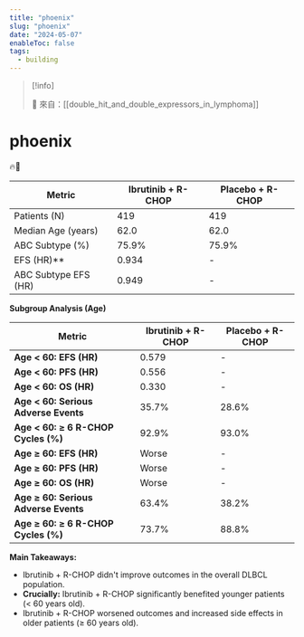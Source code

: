 ```yaml
---
title: "phoenix"
slug: "phoenix"
date: "2024-05-07"
enableToc: false
tags:
  - building
---
```


> [!info]
>
> 🌱 來自：[[double_hit_and_double_expressors_in_lymphoma]]

# phoenix

🔥🪽

| Metric               | Ibrutinib + R-CHOP | Placebo + R-CHOP |
| -------------------- | ------------------ | ---------------- |
| Patients (N)         | 419                | 419              |
| Median Age (years)   | 62.0               | 62.0             |
| ABC Subtype (%)      | 75.9%              | 75.9%            |
| EFS (HR)\*\*         | 0.934              | -                |
| ABC Subtype EFS (HR) | 0.949              | -                |

**Subgroup Analysis (Age)**

| Metric                               | Ibrutinib + R-CHOP | Placebo + R-CHOP |
| ------------------------------------ | ------------------ | ---------------- |
| **Age < 60: EFS (HR)**               | 0.579              | -                |
| **Age < 60: PFS (HR)**               | 0.556              | -                |
| **Age < 60: OS (HR)**                | 0.330              | -                |
| **Age < 60: Serious Adverse Events** | 35.7%              | 28.6%            |
| **Age < 60: ≥ 6 R-CHOP Cycles (%)**  | 92.9%              | 93.0%            |
| **Age ≥ 60: EFS (HR)**               | Worse              | -                |
| **Age ≥ 60: PFS (HR)**               | Worse              | -                |
| **Age ≥ 60: OS (HR)**                | Worse              | -                |
| **Age ≥ 60: Serious Adverse Events** | 63.4%              | 38.2%            |
| **Age ≥ 60: ≥ 6 R-CHOP Cycles (%)**  | 73.7%              | 88.8%            |

**Main Takeaways:**

- Ibrutinib + R-CHOP didn't improve outcomes in the overall DLBCL population.
- **Crucially:** Ibrutinib + R-CHOP significantly benefited younger patients (< 60 years old).
- Ibrutinib + R-CHOP worsened outcomes and increased side effects in older patients (≥ 60 years old).
